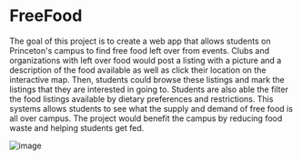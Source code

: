 # FreeFood
The goal of this project is to create a web app that allows students on Princeton's campus to find free food left over from events. Clubs and organizations with left over food would post a listing with a picture and a description of the food available as well as click their location on the interactive map. Then, students could browse these listings and mark the listings that they are interested in going to. Students are also able the filter the food listings available by dietary preferences and restrictions. This systems allows students to see what the supply and demand of free food is all over campus. The project would benefit the campus by reducing food waste and helping students get fed. 

![image](https://github.com/graliuce/FreeFood/assets/22261069/f41f87c9-4fe5-4eb7-9536-5cda00ab8674)

